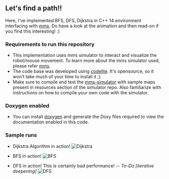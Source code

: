 ## Let's find a path!!
Here, I've implemented BFS, DFS, Dijkstra in C++ 14 environment interfacing with [mms](https://github.com/mackorone/mms). Do have a look at the animation and then read-on if you find this interesting! :) 

### Requirements to run this repository
- This implementation uses mms simulator to interact and visualize the robot/mouse movement. To learn more about the mms simulator used, please refer [mms](https://github.com/mackorone/mms).
- The code base was developed using [codelite](https://codelite.org/). It's opensource, so it won't take much of your time to install it ;)
- Make sure to compile and test the [mms-simulator](https://github.com/mackorone/mms) with sample maps present in resources section of the simulator repo. Also familiarize with instructions on how to compile your own code with the simulator.

### Doxygen enabled 
- You can install [doxygen](http://www.doxygen.nl/download.html) and generate the Doxy files required to view the documentation enabled in this code.


### Sample runs
- Dijkstra Algorithm in action!
![Dijkstra](https://github.com/RachithP/planning-in-robotics/blob/master/dp-with-mms/output/gifs/dijkstra.gif)

- BFS in action!
![BFS](https://github.com/RachithP/planning-in-robotics/blob/master/dp-with-mms/output/gifs/bfs.gif)

- DFS in action! This is certainly bad performance! -- *To-Do [iterative deepening]*
![DFS](https://github.com/RachithP/planning-in-robotics/blob/master/dp-with-mms/output/gifs/dfs.gif)
